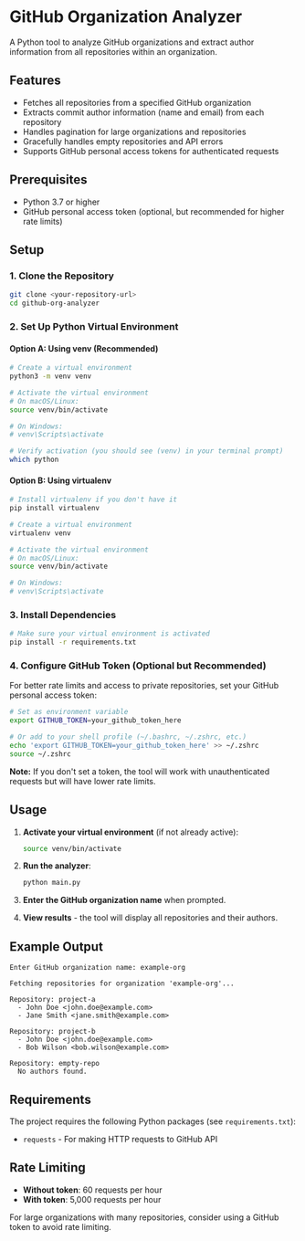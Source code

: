 # GitHub Organization Analyzer

A Python tool to analyze GitHub organizations and extract author information from all repositories within an organization.

## Features

- Fetches all repositories from a specified GitHub organization
- Extracts commit author information (name and email) from each repository
- Handles pagination for large organizations and repositories
- Gracefully handles empty repositories and API errors
- Supports GitHub personal access tokens for authenticated requests

## Prerequisites

- Python 3.7 or higher
- GitHub personal access token (optional, but recommended for higher rate limits)

## Setup

### 1. Clone the Repository

```bash
git clone <your-repository-url>
cd github-org-analyzer
```

### 2. Set Up Python Virtual Environment

#### Option A: Using venv (Recommended)

```bash
# Create a virtual environment
python3 -m venv venv

# Activate the virtual environment
# On macOS/Linux:
source venv/bin/activate

# On Windows:
# venv\Scripts\activate

# Verify activation (you should see (venv) in your terminal prompt)
which python
```

#### Option B: Using virtualenv

```bash
# Install virtualenv if you don't have it
pip install virtualenv

# Create a virtual environment
virtualenv venv

# Activate the virtual environment
# On macOS/Linux:
source venv/bin/activate

# On Windows:
# venv\Scripts\activate
```

### 3. Install Dependencies

```bash
# Make sure your virtual environment is activated
pip install -r requirements.txt
```

### 4. Configure GitHub Token (Optional but Recommended)

For better rate limits and access to private repositories, set your GitHub personal access token:

```bash
# Set as environment variable
export GITHUB_TOKEN=your_github_token_here

# Or add to your shell profile (~/.bashrc, ~/.zshrc, etc.)
echo 'export GITHUB_TOKEN=your_github_token_here' >> ~/.zshrc
source ~/.zshrc
```

**Note:** If you don't set a token, the tool will work with unauthenticated requests but will have lower rate limits.

## Usage

1. **Activate your virtual environment** (if not already active):

   ```bash
   source venv/bin/activate
   ```

2. **Run the analyzer**:

   ```bash
   python main.py
   ```

3. **Enter the GitHub organization name** when prompted.

4. **View results** - the tool will display all repositories and their authors.

## Example Output

```
Enter GitHub organization name: example-org

Fetching repositories for organization 'example-org'...

Repository: project-a
  - John Doe <john.doe@example.com>
  - Jane Smith <jane.smith@example.com>

Repository: project-b
  - John Doe <john.doe@example.com>
  - Bob Wilson <bob.wilson@example.com>

Repository: empty-repo
  No authors found.
```

## Requirements

The project requires the following Python packages (see `requirements.txt`):

- `requests` - For making HTTP requests to GitHub API

## Rate Limiting

- **Without token**: 60 requests per hour
- **With token**: 5,000 requests per hour

For large organizations with many repositories, consider using a GitHub token to avoid rate limiting.
